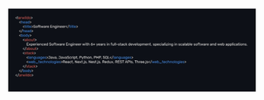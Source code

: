 <p align="center">
  <img src="https://raw.githubusercontent.com/arwildo/arwildo/refs/heads/master/assets/img/github-readme.jpg"></img>
</p>
